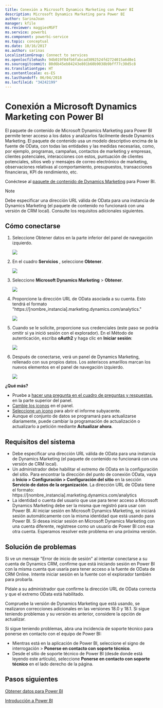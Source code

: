 ```yaml
---
title: Conexión a Microsoft Dynamics Marketing con Power BI
description: Microsoft Dynamics Marketing para Power BI
author: SarinaJoan
manager: kfile
ms.reviewer: maggiesMSFT
ms.service: powerbi
ms.component: powerbi-service
ms.topic: conceptual
ms.date: 10/16/2017
ms.author: sarinas
LocalizationGroup: Connect to services
ms.openlocfilehash: 94b019f04fb6fabcad3092524fd2724015a6d8e1
ms.sourcegitcommit: 80d6b45eb84243e801b60b9038b9bff77c30d5c8
ms.translationtype: HT
ms.contentlocale: es-ES
ms.lasthandoff: 06/04/2018
ms.locfileid: "34242199"
---
```

# <a name="connect-to-microsoft-dynamics-marketing-with-power-bi"></a>Conexión a Microsoft Dynamics Marketing con Power BI
El paquete de contenido de Microsoft Dynamics Marketing para Power BI permite tener acceso a los datos y analizarlos fácilmente desde Dynamics Marketing. El paquete de contenido usa un modelo descriptivo encima de la fuente de OData, con todas las entidades y las medidas necesarias, como, por ejemplo, programas, campañas, contactos de marketing y empresas, clientes potenciales, interacciones con estos, puntuación de clientes potenciales, sitios web y mensajes de correo electrónico de marketing, observaciones relativas al comportamiento, presupuestos, transacciones financieras, KPI de rendimiento, etc. 

Conéctese al [paquete de contenido de Dynamics Marketing](https://app.powerbi.com/getdata/services/microsoft-dynamics-marketing) para Power BI.

>[!NOTE]
>Debe especificar una dirección URL válida de OData para una instancia de Dynamics Marketing (el paquete de contenido no funcionará con una versión de CRM local). Consulte los requisitos adicionales siguientes.

## <a name="how-to-connect"></a>Cómo conectarse
1. Seleccione Obtener datos en la parte inferior del panel de navegación izquierdo.
   
   ![](media/service-connect-to-microsoft-dynamics-marketing/pbi_getdata.png) 
2. En el cuadro **Servicios** , seleccione **Obtener**.
   
   ![](media/service-connect-to-microsoft-dynamics-marketing/pbi_getservices.png) 
3. Seleccione **Microsoft Dynamics Marketing** \> **Obtener**.
   
   ![](media/service-connect-to-microsoft-dynamics-marketing/mdmarketing.png)
4. Proporcione la dirección URL de OData asociada a su cuenta.  Esto tendrá el formato "https://[nombre\_instancia].marketing.dynamics.com/analytics."
   
   ![](media/service-connect-to-microsoft-dynamics-marketing/pbi_dynmktgserviceurl.png)
5. Cuando se le solicite, proporcione sus credenciales (este paso se podría omitir si ya inició sesión con el explorador). En el Método de autenticación, escriba **oAuth2** y haga clic en **Iniciar sesión**:
   
   ![](media/service-connect-to-microsoft-dynamics-marketing/pbi_dynammktgoauth2.png)
6. Después de conectarse, verá un panel de Dynamics Marketing, rellenado con sus propios datos. Los asteriscos amarillos marcan los nuevos elementos en el panel de navegación izquierdo.
   
   ![](media/service-connect-to-microsoft-dynamics-marketing/pbi_dynammktgnewdash.png)

**¿Qué más?**

* Pruebe a [hacer una pregunta en el cuadro de preguntas y respuestas](power-bi-q-and-a.md), en la parte superior del panel.
* [Cambie los iconos](service-dashboard-edit-tile.md) en el panel.
* [Seleccione un icono](service-dashboard-tiles.md) para abrir el informe subyacente.
* Aunque el conjunto de datos se programará para actualizarse diariamente, puede cambiar la programación de actualización o actualizarlo a petición mediante **Actualizar ahora**.

## <a name="system-requirements"></a>Requisitos del sistema
* Debe especificar una dirección URL válida de OData para una instancia de Dynamics Marketing (el paquete de contenido no funcionará con una versión de CRM local).  
* Un administrador debe habilitar el extremo de OData en la configuración del sitio. Para encontrar la dirección del punto de conexión OData, vaya a **Inicio \> Configuración \> Configuración del sitio** en la sección **Servicio de datos de la organización**.  La dirección URL de OData tiene el formato: https://[nombre\_instancia].marketing.dynamics.com/analytics  
* La identidad o cuenta del usuario que use para tener acceso a Microsoft Dynamics Marketing debe ser la misma que registró para usar con Power BI. Al iniciar sesión en Microsoft Dynamics Marketing, se iniciará sesión automáticamente con la misma identidad que está usando para Power BI. Si desea iniciar sesión en Microsoft Dynamics Marketing con una cuenta diferente, regístrese como un usuario de Power BI con esa otra cuenta. Esperamos resolver este problema en una próxima versión.   

## <a name="troubleshooting"></a>Solución de problemas
Si ve un mensaje "Error de inicio de sesión" al intentar conectarse a su cuenta de Dynamics CRM, confirme que está iniciando sesión en Power BI con la misma cuenta que usaría para tener acceso a la fuente de OData de CRM Online. Intente iniciar sesión en la fuente con el explorador también para probarla.

Pídale a su administrador que confirme la dirección URL de OData correcta y que el extremo OData está habilitado.

Compruebe la versión de Dynamics Marketing que está usando, se realizaron correcciones adicionales en las versiones 18.0 y 18.1. Si sigue teniendo problemas y su versión es anterior, considere la opción de actualizar.

Si sigue teniendo problemas, abra una incidencia de soporte técnico para ponerse en contacto con el equipo de Power BI:

* Mientras está en la aplicación de Power BI, seleccione el signo de interrogación \> **Ponerse en contacto con soporte técnico**.
* Desde el sitio de soporte técnico de Power BI (desde donde está leyendo este artículo), seleccione **Ponerse en contacto con soporte técnico** en el lado derecho de la página.

## <a name="next-steps"></a>Pasos siguientes
[Obtener datos para Power BI](service-get-data.md)

[Introducción a Power BI](service-get-started.md)

